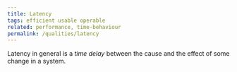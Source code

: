```yaml
---
title: Latency
tags: efficient usable operable
related: performance, time-behaviour
permalink: /qualities/latency
---
```


Latency in general is a _time delay_ between the cause and the effect of some change in a system.
